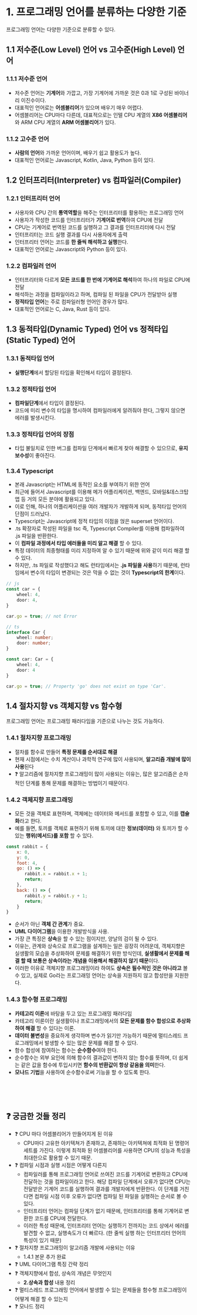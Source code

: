# 1. 프로그래밍 언어를 분류하는 다양한 기준
프로그래밍 언어는 다양한 기준으로 분류할 수 있다.

##  1.1 저수준(Low Level) 언어 vs 고수준(High Level) 언어

### 1.1.1 저수준 언어
- 저수준 언어는 **기계어**와 가깝고, 가장 기계어에 가까운 것은 0과 1로 구성된 바이너리 이진수이다.
- 대표적인 언어로는 **어셈블리어**가 있으며 배우기 매우 어렵다.
- 어셈블리어는 CPU마다 다른데, 대표적으로는 인텔 CPU 계열의 **X86 어셈블리어**와 ARM CPU 계열의 **ARM 어셈블리어**가 있다.

### 1.1.2 고수준 언어
- **사람의 언어**와 가까운 언어이며, 배우기 쉽고 활용도가 높다.
- 대표적인 언어로는 Javascript, Kotlin, Java, Python 등이 있다.


## 1.2 인터프리터(Interpreter) vs 컴파일러(Compiler)

### 1.2.1 인터프리터 언어
- 사용자와 CPU 간의 **통역역할**을 해주는 인터프리터를 활용하는 프로그래밍 언어
- 사용자가 작성한 코드를 인터프리터가 **기계어로 번역**하여 CPU에 전달
- CPU는 기계어로 번역된 코드를 실행하고 그 결과를 인터프리터에 다시 전달
- 인터프리터는 코드 실행 결과를 다시 사용자에게 출력
- 인터프리터 언어는 코드를 **한 줄씩 해석하고 실행**한다.
- 대표적인 언어로는 Javascript와 Python 등이 있다.

### 1.2.2 컴파일러 언어
- 인터프리터와 다르게 **모든 코드를 한 번에 기계어로 해석**하여 하나의 파일로 CPU에 전달
- 해석하는 과정을 컴파일이라고 하며, 컴파일 된 파일을 CPU가 전달받아 실행
- **정적타입 언어**는 주로 컴파일러형 언어인 경우가 많다.
- 대표적인 언어로는 C, Java, Rust 등이 있다.

## 1.3 동적타입(Dynamic Typed) 언어 vs 정적타입(Static Typed) 언어

### 1.3.1 동적타입 언어
- **실행단계**에서 할당된 타입을 확인해서 타입이 결정된다.

### 1.3.2 정적타입 언어
- **컴파일단계**에서 타입이 결정된다.
- 코드에 미리 변수의 타입을 명시하여 컴파일러에게 알려줘야 한다, 그렇지 않으면 에러를 발생시킨다.

### 1.3.3 정적타입 언어의 장점
- 타입 불일치로 인한 버그를 컴파일 단계에서 빠르게 찾아 해결할 수 있으므로, **유지보수성**이 좋아진다.

### 1.3.4 Typescript
- 본래 Javascript는 HTML에 동적인 요소를 부여하기 위한 언어
- 최근에 들어서 Javascript를 이용해 메가 어플리케이션, 백엔드, 모바일&데스크탑 앱 등 거의 모든 분야에 활용되고 있다.
- 이로 인해, 하나의 어플리케이션을 여러 개발자가 개발하게 되며, 동적타입 언어의 단점이 드러났다.
- Typescript는 Javascript에 정적 타입의 이점을 얹은 superset 언어이다.
- .ts 확장자로 작성된 파일을 tsc 즉, Typescript Compiler를 이용해 컴파일하여 .js 파일을 반환한다.
- 이 **컴파일 과정에서 타입 에러들을 미리 알고 해결** 할 수 있다.
- 특정 데이터의 최종형태를 미리 지정하여 알 수 있기 때문에 위와 같이 미리 해결 할 수 있다.
- 하지만, .ts 파일로 작성했다고 해도 런타임에서는 **.js 파일을 사용**하기 때문에, 런타임에서 변수의 타입이 변경되는 것은 막을 수 없는 것이 **Typescript의 한계**이다.
```ts
// js
const car = {
    wheel: 4,
    door: 4,
}

car.go = true; // not Error

// ts
interface Car {
    wheel: number;
    door: number;
}

const car: Car = {
    wheel: 4,
    door: 4
}

car.go = true; // Property 'go' does not exist on type 'Car'.
```

## 1.4 절차지향 vs 객체지향 vs 함수형
프로그래밍 언어는 프로그래밍 패러다임을 기준으로 나누는 것도 가능하다.

### 1.4.1 절차지향 프로그래밍
- 절차를 함수로 만들어 **특정 문제를 순서대로 해결**
- 현재 시점에서는 수치 계산이나 과학적 연구에 많이 사용되며, **알고리즘 개발에 많이 사용**된다
- ❓ 알고리즘에 절차지향 프로그래밍이 많이 사용되는 이유는, 많은 알고리즘은 순차적인 단계를 통해 문제를 해결하는 방법이기 때문이다.

### 1.4.2 객체지향 프로그래밍
- 모든 것을 객체로 표현하며, 객체에는 데이터와 메서드를 포함할 수 있고, 이를 **캡슐화**라고 한다.
- 예를 들면, 토끼를 객체로 표현하기 위해 토끼에 대한 **정보(데이터)** 와 토끼가 할 수 있는 **행위(메서드)를 포함** 할 수 있다.
```js
const rabbit = {
    x: 0,
    y: 0,
    foot: 4,
    go: () => {
       rabbit.x = rabbit.x + 1;
       return;
    },
    back: () => {
       rabbit.y = rabbit.y + 1;
       return;
    }
}
```
- 순서가 아닌 **객체 간 관계**가 중요.
- **UML 다이어그램**을 이용한 개발방식을 사용.
- 가장 큰 특징은 **상속**을 할 수 있는 점이지만, 양날의 검이 될 수 있다.
- 이유는, 관계와 상속으로 프로그램을 설계하는 일은 굉장히 어려운데, 객체지향은 실생활의 모습을 추상화하여 문제를 해결하기 위한 방식인데, **실생활에서 문제를 해결 할 때 보통은 상속이라는 개념을 이용해서 해결하지 않기 때문**이다.
- 이러한 이유로 객체지향 프로그래밍이라 하여도 **상속은 필수적인 것은 아니라고** 볼 수 있고, 실제로 Go라는 프로그래밍 언어는 상속을 지원하지 않고 합성만을 지원한다.

### 1.4.3 함수형 프로그래밍
 - **카테고리 이론**에 바탕을 두고 있는 프로그래밍 패러다임
 - 카테고리 이론이란 실생활이나 프로그래밍에서의 **모든 문제를 함수 합성으로 추상화하여 해결** 할 수 있다는 이론.
 - **데이터 불변성**을 중요하게 생각하며 변수가 읽기만 가능하기 때문에 멀티스레드 프로그래밍에서 발생할 수 있는 많은 문제를 해결 할 수 있다.
 - 함수 합성에 참여하는 함수는 **순수함수**여야 한다.
 - 순수함수는 외부 요인에 의해 함수의 결과값이 변하지 않는 함수를 뜻하며, 더 쉽게는 같은 값을 함수에 투입시키면 **함수의 반환값이 항상 같음을 의미**한다.
 - **모나드 기법**을 사용하여 순수함수로써 기능을 할 수 있도록 한다.

<br />
<br />
<br />

## ❓ 궁금한 것들 정리

- ❓ CPU 마다 어셈블리어가 만들어지게 된 이유<br />
    - CPU마다 고유한 아키텍쳐가 존재하고, 존재하는 아키텍쳐에 최적화 된 명령어 세트를 가진다. 이렇게 최적화 된 어셈블리어를 사용하면 CPU의 성능과 특성을 최대한으로 활용할 수 있기 때문.
- ❓ 컴파일 시점과 실행 시점은 어떻게 다른지<br />
    - 컴파일러를 통해 프로그래밍 언어로 쓰여진 코드를 기계어로 변환하고 CPU에 전달하는 것을 컴파일이라고 한다. 해당 컴파일 단계에서 오류가 없다면 CPU는 전달받은 기계어 코드를 실행하여 결과를 개발자에게 반환한다. 이 단계를 거친다면 컴파일 시점 이후 오류가 없다면 컴파일 된 파일을 실행하는 순서로 볼 수 있다.
    - 인터프리터 언어는 컴파일 단계가 없기 때문에, 인터프리터를 통해 기계어로 변환한 코드를 CPU에 전달한다.
    - 이러한 특성 때문에, 인터프리터 언어는 실행하기 전까지는 코드 상에서 에러를 발견할 수 없고, 실행속도가 더 빠르다. (한 줄씩 실행 하는 인터프리터 언어의 특성이 있기 때문)
- ❓ 절차지향 프로그래밍이 알고리즘 개발에 사용되는 이유<br />
    - 1.4.1 본문 추가 완료
- ❓ UML 다이어그램 특징 간략 정리<br />
- ❓ 객체지향에서 합성, 상속의 개념은 무엇인지<br />
    - **2.상속과 합성** 내용 정리
- ❓ 멀티스레드 프로그래밍 언어에서 발생할 수 있는 문제들을 함수형 프로그래밍이 어떻게 해결 할 수 있는지<br />
- ❓ 모나드 정리 <br />